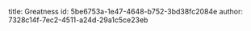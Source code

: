 title: Greatness
id: 5be6753a-1e47-4648-b752-3bd38fc2084e
author: 7328c14f-7ec2-4511-a24d-29a1c5ce23eb
